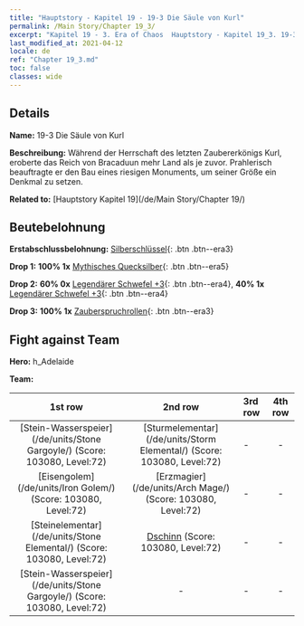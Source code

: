 ```yaml
---
title: "Hauptstory - Kapitel 19 - 19-3 Die Säule von Kurl"
permalink: /Main Story/Chapter 19_3/
excerpt: "Kapitel 19 - 3. Era of Chaos  Hauptstory - Kapitel 19_3. 19-3 Die Säule von Kurl"
last_modified_at: 2021-04-12
locale: de
ref: "Chapter 19_3.md"
toc: false
classes: wide
---
```


## Details

 **Name:** 19-3 Die Säule von Kurl

 **Beschreibung:** Während der Herrschaft des letzten Zaubererkönigs Kurl, eroberte das Reich von Bracaduun mehr Land als je zuvor. Prahlerisch beauftragte er den Bau eines riesigen Monuments, um seiner Größe ein Denkmal zu setzen.

 **Related to:** [Hauptstory Kapitel 19](/de/Main Story/Chapter 19/)

## Beutebelohnung

 **Erstabschlussbelohnung:** [Silberschlüssel](/de/Items/con_693/){: .btn .btn--era3}

 **Drop 1:** **100% 1x** [Mythisches Quecksilber](/de/Items/mat_63/){: .btn .btn--era5}

 **Drop 2:** **60% 0x** [Legendärer Schwefel +3](/de/Items/mat_57/){: .btn .btn--era4}, **40% 1x** [Legendärer Schwefel +3](/de/Items/mat_57/){: .btn .btn--era4}

 **Drop 3:** **100% 1x** [Zauberspruchrollen](/de/Items/con_694/){: .btn .btn--era3}


## Fight against Team
 **Hero:** h_Adelaide

 **Team:**


  | 1st row | 2nd row | 3rd row | 4th row |
  |:----:|:----:|:----|:----:|
  | [Stein-Wasserspeier](/de/units/Stone Gargoyle/) (Score: 103080, Level:72)  | [Sturmelementar](/de/units/Storm Elemental/) (Score: 103080, Level:72)  | - | - |
  | [Eisengolem](/de/units/Iron Golem/) (Score: 103080, Level:72)  | [Erzmagier](/de/units/Arch Mage/) (Score: 103080, Level:72)  | - | - |
  | [Steinelementar](/de/units/Stone Elemental/) (Score: 103080, Level:72)  | [Dschinn](/de/units/Genie/) (Score: 103080, Level:72)  | - | - |
  | [Stein-Wasserspeier](/de/units/Stone Gargoyle/) (Score: 103080, Level:72)  | - | - | - |


